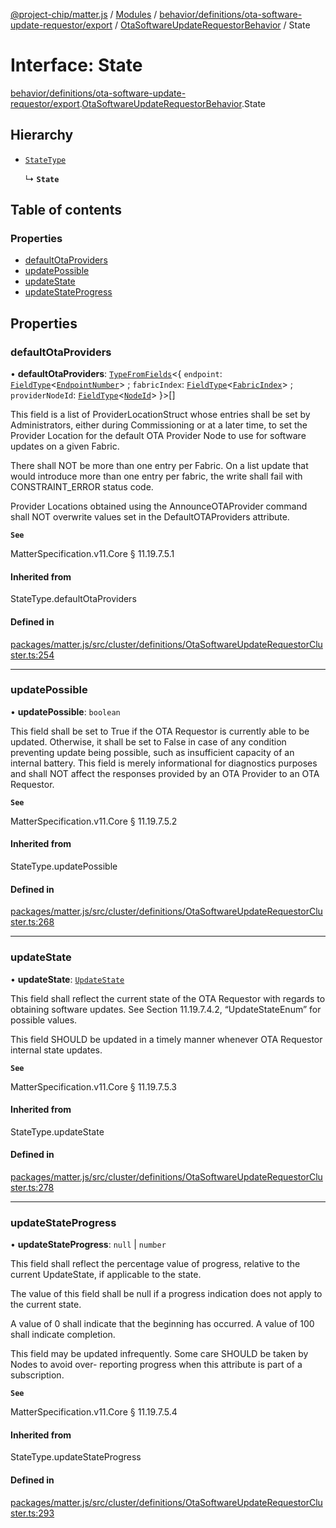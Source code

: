 [@project-chip/matter.js](../README.md) / [Modules](../modules.md) / [behavior/definitions/ota-software-update-requestor/export](../modules/behavior_definitions_ota_software_update_requestor_export.md) / [OtaSoftwareUpdateRequestorBehavior](../modules/behavior_definitions_ota_software_update_requestor_export.OtaSoftwareUpdateRequestorBehavior.md) / State

# Interface: State

[behavior/definitions/ota-software-update-requestor/export](../modules/behavior_definitions_ota_software_update_requestor_export.md).[OtaSoftwareUpdateRequestorBehavior](../modules/behavior_definitions_ota_software_update_requestor_export.OtaSoftwareUpdateRequestorBehavior.md).State

## Hierarchy

- [`StateType`](../modules/behavior_definitions_ota_software_update_requestor_export._internal_.md#statetype)

  ↳ **`State`**

## Table of contents

### Properties

- [defaultOtaProviders](behavior_definitions_ota_software_update_requestor_export.OtaSoftwareUpdateRequestorBehavior.State.md#defaultotaproviders)
- [updatePossible](behavior_definitions_ota_software_update_requestor_export.OtaSoftwareUpdateRequestorBehavior.State.md#updatepossible)
- [updateState](behavior_definitions_ota_software_update_requestor_export.OtaSoftwareUpdateRequestorBehavior.State.md#updatestate)
- [updateStateProgress](behavior_definitions_ota_software_update_requestor_export.OtaSoftwareUpdateRequestorBehavior.State.md#updatestateprogress)

## Properties

### defaultOtaProviders

• **defaultOtaProviders**: [`TypeFromFields`](../modules/tlv_export.md#typefromfields)\<\{ `endpoint`: [`FieldType`](tlv_export.FieldType.md)\<[`EndpointNumber`](../modules/datatype_export.md#endpointnumber)\> ; `fabricIndex`: [`FieldType`](tlv_export.FieldType.md)\<[`FabricIndex`](../modules/datatype_export.md#fabricindex)\> ; `providerNodeId`: [`FieldType`](tlv_export.FieldType.md)\<[`NodeId`](../modules/datatype_export.md#nodeid)\>  }\>[]

This field is a list of ProviderLocationStruct whose entries shall be set by Administrators, either
during Commissioning or at a later time, to set the Provider Location for the default OTA Provider Node
to use for software updates on a given Fabric.

There shall NOT be more than one entry per Fabric. On a list update that would introduce more than one
entry per fabric, the write shall fail with CONSTRAINT_ERROR status code.

Provider Locations obtained using the AnnounceOTAProvider command shall NOT overwrite values set in the
DefaultOTAProviders attribute.

**`See`**

MatterSpecification.v11.Core § 11.19.7.5.1

#### Inherited from

StateType.defaultOtaProviders

#### Defined in

[packages/matter.js/src/cluster/definitions/OtaSoftwareUpdateRequestorCluster.ts:254](https://github.com/project-chip/matter.js/blob/c0d55745d5279e16fdfaa7d2c564daa31e19c627/packages/matter.js/src/cluster/definitions/OtaSoftwareUpdateRequestorCluster.ts#L254)

___

### updatePossible

• **updatePossible**: `boolean`

This field shall be set to True if the OTA Requestor is currently able to be updated. Otherwise, it
shall be set to False in case of any condition preventing update being possible, such as insufficient
capacity of an internal battery. This field is merely informational for diagnostics purposes and shall
NOT affect the responses provided by an OTA Provider to an OTA Requestor.

**`See`**

MatterSpecification.v11.Core § 11.19.7.5.2

#### Inherited from

StateType.updatePossible

#### Defined in

[packages/matter.js/src/cluster/definitions/OtaSoftwareUpdateRequestorCluster.ts:268](https://github.com/project-chip/matter.js/blob/c0d55745d5279e16fdfaa7d2c564daa31e19c627/packages/matter.js/src/cluster/definitions/OtaSoftwareUpdateRequestorCluster.ts#L268)

___

### updateState

• **updateState**: [`UpdateState`](../enums/cluster_export.OtaSoftwareUpdateRequestor.UpdateState.md)

This field shall reflect the current state of the OTA Requestor with regards to obtaining software
updates. See Section 11.19.7.4.2, “UpdateStateEnum” for possible values.

This field SHOULD be updated in a timely manner whenever OTA Requestor internal state updates.

**`See`**

MatterSpecification.v11.Core § 11.19.7.5.3

#### Inherited from

StateType.updateState

#### Defined in

[packages/matter.js/src/cluster/definitions/OtaSoftwareUpdateRequestorCluster.ts:278](https://github.com/project-chip/matter.js/blob/c0d55745d5279e16fdfaa7d2c564daa31e19c627/packages/matter.js/src/cluster/definitions/OtaSoftwareUpdateRequestorCluster.ts#L278)

___

### updateStateProgress

• **updateStateProgress**: ``null`` \| `number`

This field shall reflect the percentage value of progress, relative to the current UpdateState, if
applicable to the state.

The value of this field shall be null if a progress indication does not apply to the current state.

A value of 0 shall indicate that the beginning has occurred. A value of 100 shall indicate completion.

This field may be updated infrequently. Some care SHOULD be taken by Nodes to avoid over- reporting
progress when this attribute is part of a subscription.

**`See`**

MatterSpecification.v11.Core § 11.19.7.5.4

#### Inherited from

StateType.updateStateProgress

#### Defined in

[packages/matter.js/src/cluster/definitions/OtaSoftwareUpdateRequestorCluster.ts:293](https://github.com/project-chip/matter.js/blob/c0d55745d5279e16fdfaa7d2c564daa31e19c627/packages/matter.js/src/cluster/definitions/OtaSoftwareUpdateRequestorCluster.ts#L293)
